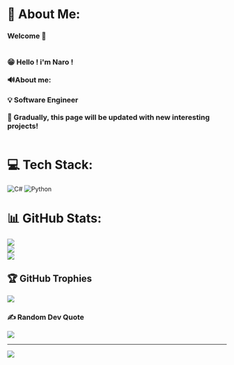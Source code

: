 # 💫 About Me:
### Welcome  👋<br><br><br>😁 Hello ! i'm Naro !  </br><br>🔊About me:  </br><br>💡 Software Engineer </br><br>💾 Gradually, this page will be updated with new interesting projects!<br><br>


# 💻 Tech Stack:
![C#](https://img.shields.io/badge/c%23-%23239120.svg?style=for-the-badge&logo=csharp&logoColor=white) ![Python](https://img.shields.io/badge/python-3670A0?style=for-the-badge&logo=python&logoColor=ffdd54)
# 📊 GitHub Stats:
![](https://github-readme-stats.vercel.app/api?username=Naro&theme=dark&hide_border=false&include_all_commits=false&count_private=false)<br/>
![](https://github-readme-streak-stats.herokuapp.com/?user=Naro&theme=dark&hide_border=false)<br/>
![](https://github-readme-stats.vercel.app/api/top-langs/?username=Naro&theme=dark&hide_border=false&include_all_commits=false&count_private=false&layout=compact)

## 🏆 GitHub Trophies
![](https://github-profile-trophy.vercel.app/?username=Naro&theme=radical&no-frame=false&no-bg=true&margin-w=4)

### ✍️ Random Dev Quote
![](https://quotes-github-readme.vercel.app/api?type=horizontal&theme=radical)

---
[![](https://visitcount.itsvg.in/api?id=Naro&icon=0&color=0)](https://visitcount.itsvg.in)

<!-- Proudly created with GPRM ( https://gprm.itsvg.in ) -->
